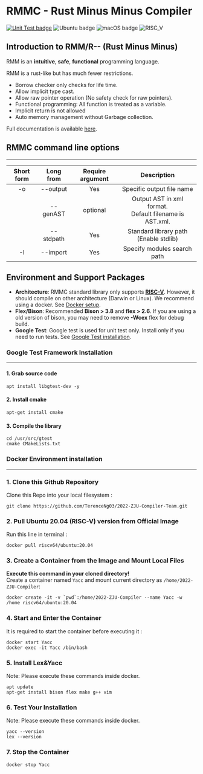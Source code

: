 # RMMC - Rust Minus Minus Compiler

[![Unit Test badge](https://github.com/TerenceNg03/RMMC/actions/workflows/AutoTest.yml/badge.svg)](https://github.com/TerenceNg03/RMMC/actions/workflows/AutoTest.yml)
![Ubuntu badge](https://badgen.net/badge/icon/Ubuntu?icon=terminal&label)
![macOS badge](https://badgen.net/badge/icon/macOS?icon=apple&label)
![RISC_V](https://badgen.net/badge/icon/RISC-V/purple?icon=atom&label)

## Introduction to RMM/R-\- (Rust Minus Minus)

RMM is an **intuitive**, **safe**, **functional** programming language.

RMM is a rust-like but has much fewer restrictions.
 - Borrow checker only checks for life time.
 - Allow implicit type cast.
 - Allow raw pointer operation (No safety check for raw pointers).
 - Functional programming: All function is treated as a variable.
 - Implicit return is not allowed
 - Auto memory management without Garbage collection.

Full documentation is available [here](standard.md).

## RMMC command line options
---

| Short form | Long from | Require argument |Description |
| :---: | :---: | :---: | :---: |
| -o | --output | Yes | Specific output file name |
|| --genAST | optional | Output AST in xml format.<br>Default filename is AST.xml. |
|  | --stdpath | Yes | Standard library path (Enable stdlib) |
| -I | --import | Yes | Specify modules search path |

## Environment and Support Packages

 - **Architecture**: RMMC standard library only supports **[RISC-V](https://riscv.org/)**. However, it should compile on other architecture (Darwin or Linux). We recommend using a docker. See [Docker setup](#docker-environment-installation).
 - **Flex/Bison**: Recommended **Bison > 3.8** and **flex > 2.6**. If you are using a old version of bison, you may need to remove **-Wcex** flex for debug build.
 - **Google Test**: Google test is used for unit test only. Install only if you need to run tests. See [Google Test installation](#google-test-framework-installation).

### Google Test Framework Installation
---
#### 1. Grab source code
```
apt install libgtest-dev -y
```

#### 2. Install cmake
```
apt-get install cmake
```

#### 3. Compile the library
```
cd /usr/src/gtest
cmake CMakeLists.txt
```

### Docker Environment installation
----
### 1. Clone this Github Repository
Clone this Repo into your local filesystem : 
```
git clone https://github.com/TerenceNg03/2022-ZJU-Compiler-Team.git
```

### 2. Pull Ubuntu 20.04 (RISC-V) version from Official Image  
Run this line in terminal : 
```
docker pull riscv64/ubuntu:20.04
```

### 3. Create a Container from the  Image and Mount Local Files
**Execute this command in your cloned directory!**  
Create a container named `Yacc` and mount current directory as `/home/2022-ZJU-Compiler`: 
```
docker create -it -v `pwd`:/home/2022-ZJU-Compiler --name Yacc -w /home riscv64/ubuntu:20.04
```

### 4. Start and Enter the Container

It is required to start the container before executing it : 
```
docker start Yacc
docker exec -it Yacc /bin/bash
```

### 5. Install Lex&Yacc

Note: Please execute these commands inside docker.

```
apt update
apt-get install bison flex make g++ vim
```

### 6. Test Your Installation

Note: Please execute these commands inside docker.

```
yacc --version
lex --version
```

### 7. Stop the Container

```
docker stop Yacc
```

